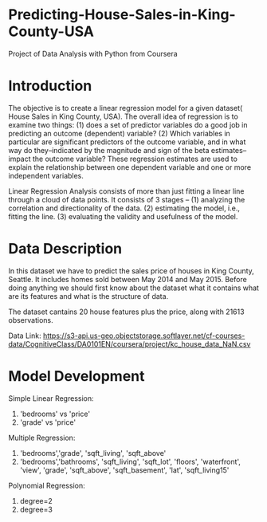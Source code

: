 # Predicting-House-Sales-in-King-County-USA
Project of Data Analysis with Python from Coursera

# Introduction

The objective is to create a linear regression model for a given dataset( House Sales in King County, USA). The overall idea of regression is to examine two things: 
(1) does a set of predictor variables do a good job in predicting an outcome (dependent) variable? 
(2) Which variables in particular are significant predictors of the outcome variable, and in what way do they–indicated by the magnitude and sign of the beta estimates–impact the outcome variable? These regression estimates are used to explain the relationship between one dependent variable and one or more independent variables.

Linear Regression Analysis consists of more than just fitting a linear line through a cloud of data points. 
It consists of 3 stages – 
(1) analyzing the correlation and directionality of the data.
(2) estimating the model, i.e., fitting the line.
(3) evaluating the validity and usefulness of the model.

# Data Description
In this dataset we have to predict the sales price of houses in King County, Seattle. It includes homes sold between May 2014 and May 2015. Before doing anything we should first know about the dataset what it contains what are its features and what is the structure of data.

The dataset cantains 20 house features plus the price, along with 21613 observations.

 Data Link: https://s3-api.us-geo.objectstorage.softlayer.net/cf-courses-data/CognitiveClass/DA0101EN/coursera/project/kc_house_data_NaN.csv

# Model Development 
Simple Linear Regression:

1) 'bedrooms' vs 'price'
2) 'grade' vs 'price'

Multiple Regression:

1) 'bedrooms','grade', 'sqft_living', 'sqft_above'
2) 'bedrooms','bathrooms', 'sqft_living', 'sqft_lot', 'floors', 'waterfront', 'view', 'grade', 'sqft_above', 'sqft_basement', 'lat', 'sqft_living15'

Polynomial Regression:

1) degree=2
2) degree=3

